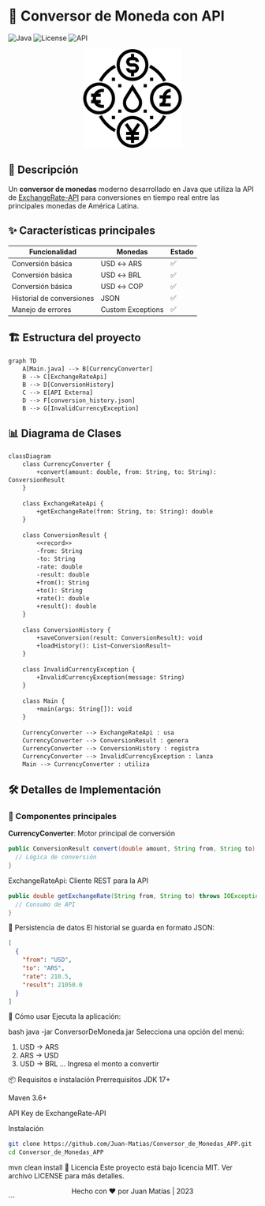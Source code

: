 # 💱 Conversor de Moneda con API

![Java](https://img.shields.io/badge/Java-17%2B-blue?logo=java)
![License](https://img.shields.io/badge/License-MIT-green)
![API](https://img.shields.io/badge/API-ExchangeRate--API-orange)

<div align="center">
  <img src="https://raw.githubusercontent.com/Juan-Matias/Conversor_de_Monedas_APP/main/src/Resource/currency-exchange.svg" width="200" alt="Icono conversor">
</div>

## 📝 Descripción
Un **conversor de monedas** moderno desarrollado en Java que utiliza la API de [ExchangeRate-API](https://www.exchangerate-api.com/) para conversiones en tiempo real entre las principales monedas de América Latina.

## ✨ Características principales
| Funcionalidad | Monedas | Estado |
|--------------|---------|--------|
| Conversión básica | USD ↔ ARS | ✅ |
| Conversión básica | USD ↔ BRL | ✅ |
| Conversión básica | USD ↔ COP | ✅ |
| Historial de conversiones | JSON | ✅ |
| Manejo de errores | Custom Exceptions | ✅ |

## 🏗 Estructura del proyecto

```mermaid
graph TD
    A[Main.java] --> B[CurrencyConverter]
    B --> C[ExchangeRateApi]
    B --> D[ConversionHistory]
    C --> E[API Externa]
    D --> F[conversion_history.json]
    B --> G[InvalidCurrencyException]

```

## 📊 Diagrama de Clases

```mermaid
classDiagram
    class CurrencyConverter {
        +convert(amount: double, from: String, to: String): ConversionResult
    }
    
    class ExchangeRateApi {
        +getExchangeRate(from: String, to: String): double
    }
    
    class ConversionResult {
        <<record>>
        -from: String
        -to: String
        -rate: double
        -result: double
        +from(): String
        +to(): String
        +rate(): double
        +result(): double
    }
    
    class ConversionHistory {
        +saveConversion(result: ConversionResult): void
        +loadHistory(): List~ConversionResult~
    }
    
    class InvalidCurrencyException {
        +InvalidCurrencyException(message: String)
    }
    
    class Main {
        +main(args: String[]): void
    }
    
    CurrencyConverter --> ExchangeRateApi : usa
    CurrencyConverter --> ConversionResult : genera
    CurrencyConverter --> ConversionHistory : registra
    CurrencyConverter --> InvalidCurrencyException : lanza
    Main --> CurrencyConverter : utiliza
```
## 🛠 Detalles de Implementación

### 🔧 Componentes principales

**CurrencyConverter**: Motor principal de conversión  
```java
public ConversionResult convert(double amount, String from, String to) {
  // Lógica de conversión
}
```

ExchangeRateApi: Cliente REST para la API

```java
public double getExchangeRate(String from, String to) throws IOException {
  // Consumo de API
}
```

📂 Persistencia de datos
El historial se guarda en formato JSON:

```json
[
  {
    "from": "USD",
    "to": "ARS",
    "rate": 210.5,
    "result": 21050.0
  }
]
```

🚀 Cómo usar
Ejecuta la aplicación:

bash
java -jar ConversorDeMoneda.jar
Selecciona una opción del menú:

1. USD → ARS
2. ARS → USD
3. USD → BRL
...
Ingresa el monto a convertir

📦 Requisitos e instalación
Prerrequisitos
JDK 17+

Maven 3.6+

API Key de ExchangeRate-API

Instalación
```bash
git clone https://github.com/Juan-Matias/Conversor_de_Monedas_APP.git
cd Conversor_de_Monedas_APP
```

mvn clean install
📜 Licencia
Este proyecto está bajo licencia MIT. Ver archivo LICENSE para más detalles.

<div align="center"> Hecho con ❤️ por Juan Matías | 2023 </div> ```

